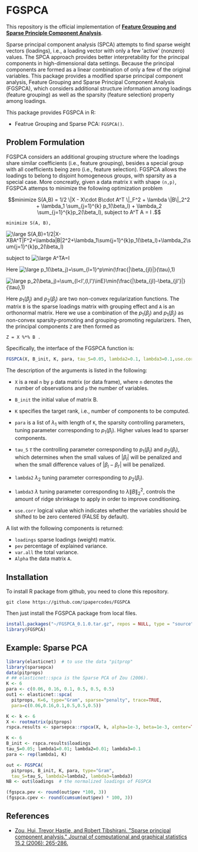 # FGSPCA

This repository is the official implementation of **[Feature Grouping and Sparse Principle Component Analysis]()**.


Sparse principal component analysis (SPCA) attempts to find sparse weight vectors (loadings), i.e., a loading vector with only a few 'active' (nonzero) values. The SPCA approach provides better interpretability for the principal components in high-dimensional data settings. Because the principal components are formed as a linear combination of only a few of the original variables. This package provides a modified sparse principal component analysis, Feature Grouping and Sparse Principal Component Analysis (FGSPCA), which considers additional structure information among loadings (feature grouping) as well as the sparsity (feature selection) property among loadings. 


This package provides FGSPCA in R:
 
* Featrue Grouping and Sparse PCA: ``FGSPCA()``.


## Problem Formulation


FGSPCA considers an additional grouping structure where the loadings share similar coefficients (i.e., feature grouping), besides a special group with all coefficients being zero (i.e., feature selection). 
FGSPCA allows the loadings to belong to disjoint homogeneous groups, with sparsity as a special case.
More concreatly, given a data matrix ``X`` with shape ``(n,p)``, FGSPCA attemps to minimize the following
optimization problem 

```math
minimize S(A,B) = 1/2 \|X - X\cdot B\cdot A^T \|_F^2 + \lambda \|B\|_2^2 + \lambda_1 \sum_{j=1}^{k} p_1(\beta_l) + \lambda_2 \sum_{j=1}^{k}p_2(\beta_l), 
subject to A^T A = I .
```
<!-- $$ minimize S(A,B) = 1/2 \|X - X\cdot B\cdot A^T \|_F^2 + \lambda \|B\|_2^2 + \lambda_1 \sum_{j=1}^{k} p_1(\beta_l) + \lambda_2 \sum_{j=1}^{k}p_2(\beta_l), 
subject to A^T A = I . $$ -->
<!-- <pre xml:lang="latex"> minimize S(A,B) = 1/2 \|X - X\cdot B\cdot A^T \|_F^2 + \lambda \|B\|_2^2 + \lambda_1 \sum_{j=1}^{k} p_1(\beta_l) + \lambda_2 \sum_{j=1}^{k}p_2(\beta_l), 
subject to A^T A = I</pre> -->


```
minimize S(A, B), 
```
![\large S(A,B)=1/2\|X-XBA^T\|_F^2+\lambda\|B\|_2^2+\lambda_1\sum_{j=1}^{k}p_1(\beta_l)+\lambda_2\sum_{j=1}^{k}p_2(\beta_l)](https://latex.codecogs.com/svg.latex?\large&space;S(A,B)=1/2\|X-XBA^T\|_F^2+\lambda\|B\|_2^2+\lambda_1\sum_{j=1}^{k}p_1(\beta_l)+\lambda_2\sum_{j=1}^{k}p_2(\beta_l)) 

<!-- ![\Large x=\frac{-b\pm\sqrt{b^2-4ac}}{2a}](https://latex.codecogs.com/svg.latex?\Large&space;x=\frac{-b\pm\sqrt{b^2-4ac}}{2a})  -->

subject to 
![\large A^TA=I](https://latex.codecogs.com/svg.latex?\large&space;A^TA=I) 

Here 
![\large p_1(\beta_j)=\sum_{l=1}^p\min(\frac{|\beta_{jl}|}{\tau},1)](https://latex.codecogs.com/svg.latex?\large&space;p_1(\beta_j)=\sum_{l=1}^p\min(\frac{|\beta_{jl}|}{\tau},1)) 

![\large p_2(\beta_j)=\sum_{l<l',(l,l')\inE}\min(\frac{|\beta_{jl}-\beta_{jl'}|}{\tau},1)
](https://latex.codecogs.com/svg.latex?\large&space;p_2(\beta_j)=\sum_{l<l',(l,l')\inE}\min(\frac{|\beta_{jl}-\beta_{jl'}|}{\tau},1)
) 

<!-- ![\large A^TA=I](https://latex.codecogs.com/svg.latex?\large&space;A^TA=I) 
p_1(\beta_j)=\sum_{l=1}^p\min(\frac{|\beta_{jl}|}{\tau},1)
p_2(\beta_j)=\sum_{l<l',(l,l')\in E}\min(\frac{|\beta_{jl}-\beta_{jl'}|}{\tau},1) -->


Here $p_1(\beta_j)$ and $p_2(\beta_j)$ are two non-convex regularization functions.
The matrix ``B`` is the sparse loadings matrix with grouping effect and ``A`` is an orthonormal matrix.
Here we use a combination of the $p_1(\beta_j)$ and $p_1(\beta_j)$ as non-convex sparsity-promoting and grouping-promoting regularizers.
Then, the principal components ``Z`` are then formed as

```
Z = X %*% B .
```

Specifically, the interface of the FGSPCA function is:

```R
FGSPCA(X, B_init, K, para, tau_S=0.05, lambda2=0.1, lambda3=0.1,use.corr=FALSE)

```


The description of the arguments is listed in the following:

* ``X`` is a real ``n`` by ``p`` data matrix (or data frame), where ``n`` denotes the number of observations and ``p`` the number of variables.

* ``B_init`` the initial value of matrix B.

* ``K`` specifies the target rank, i.e., number of components to be computed.

* ``para`` is a list of $\lambda_1$ with length of ``K``, the sparsity controlling parameters, tuning parameter corresponding to $p_1(\beta_l)$. Higher values lead to sparser components. 

* ``tau_S`` $\tau$ the controlling parameter corresponding to $p_1(\beta_l)$ and $p_2(\beta_l)$, which determines when the small values of $|\beta_l|$ will be penalized and when the small difference values of $|\beta_l - \beta_{l'}|$ will be penalized.

* ``lambda2`` $\lambda_2$ tuning parameter corresponding to $p_2(\beta_l)$.
* ``lambda3`` $\lambda$ tuning parameter corresponding to $\lambda \|B\|_2^2$, controls the amount of ridge shrinkage to apply in order to improve conditioning.
* ``use.corr`` logical value which indicates whether the variables should be shifted to be zero centered (FALSE by default).


A list with the following components is returned:

* ``loadings`` sparse loadings (weight) matrix.
* ``pev`` percentage of explained variance.
* ``var.all`` the total variance.
* ``Alpha`` the data matrix ``A``.


## Installation


To install R package from github, you need to clone this repository.


```setup
git clone https://github.com/ipapercodes/FGSPCA
```

Then just install the FGSPCA package from local files.

```R
install.packages("~/FGSPCA_0.1.0.tar.gz", repos = NULL, type = "source")
library(FGSPCA)
```

## Example: Sparse PCA


```R
library(elasticnet)  # to use the data "pitprop"
library(sparsepca)
data(pitprops)
# ## elasticnet::spca is the Sparse PCA of Zou (2006).
K <- 6
para <- c(0.06, 0.16, 0.1, 0.5, 0.5, 0.5)
out1 <- elasticnet::spca(
  pitprops, K=6, type="Gram", sparse="penalty", trace=TRUE,
  para=c(0.06,0.16,0.1,0.5,0.5,0.5))

K <- k <- 6
X <- rootmatrix(pitprops)
rspca.results <- sparsepca::rspca(X, k, alpha=1e-3, beta=1e-3, center=TRUE, scale=FALSE)

K <- 6
B_init <- rspca.results$loadings
tau_S=0.05; lambda1=0.01; lambda2=0.01; lambda3=0.1
para <- rep(lambda1, K)

out <- FGSPCA(
  pitprops, B_init, K, para, type="Gram",
  tau_S=tau_S, lambda2=lambda2, lambda3=lambda3)
NB <- out$loadings  # the normalized loadings of FGSPCA

(fgspca.pev <- round(out$pev *100, 3))
(fgspca.cpev <- round(cumsum(out$pev) * 100, 3))

```

## References

* [Zou, Hui, Trevor Hastie, and Robert Tibshirani. "Sparse principal component analysis." Journal of computational and graphical statistics 15.2 (2006): 265-286.](https://web.stanford.edu/~hastie/Papers/spc_jcgs.pdf)

